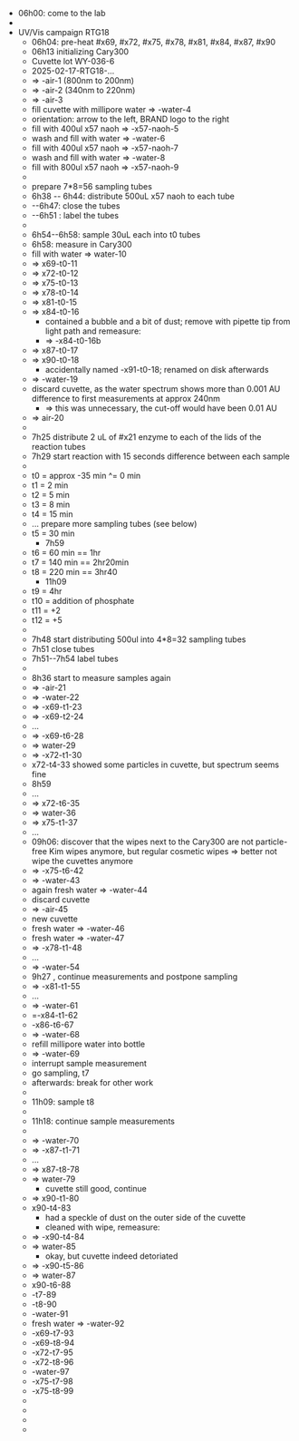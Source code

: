 - 06h00: come to the lab
-
- UV/Vis campaign RTG18
	- 06h04: pre-heat #x69, #x72, #x75, #x78, #x81, #x84, #x87, #x90
	- 06h13 initializing Cary300
	- Cuvette lot WY-036-6
	- 2025-02-17-RTG18-...
	- => -air-1 (800nm to 200nm)
	- => -air-2 (340nm to 220nm)
	- => -air-3
	- fill cuvette with millipore water => -water-4
	- orientation: arrow to the left, BRAND logo to the right
	- fill with 400ul x57 naoh => -x57-naoh-5
	- wash and fill with water => -water-6
	- fill with 400ul x57 naoh => -x57-naoh-7
	- wash and fill with water => -water-8
	- fill with 800ul x57 naoh => -x57-naoh-9
	-
	- prepare 7*8=56 sampling tubes
	- 6h38 -- 6h44: distribute 500uL x57 naoh to each tube
	- --6h47: close the tubes
	- --6h51 : label the tubes
	-
	- 6h54--6h58: sample 30uL each into t0 tubes
	- 6h58: measure in Cary300
	- fill with water => water-10
	- => x69-t0-11
	- => x72-t0-12
	- => x75-t0-13
	- => x78-t0-14
	- => x81-t0-15
	- => x84-t0-16
		- contained a bubble and a bit of dust; remove with pipette tip from light path and remeasure:
		- => -x84-t0-16b
	- => x87-t0-17
	- => x90-t0-18
		- accidentally named -x91-t0-18; renamed on disk afterwards
	- => -water-19
	- discard cuvette, as the water spectrum shows more than 0.001 AU difference to first measurements at approx 240nm
		- => this was unnecessary, the cut-off would have been 0.01 AU
	- => air-20
	-
	- 7h25 distribute 2 uL of #x21 enzyme to each of the lids of the reaction tubes
	- 7h29 start reaction with 15 seconds difference between each sample
	-
	- t0 = approx -35 min ^= 0 min
	- t1 = 2 min
	- t2 = 5 min
	- t3 = 8 min
	- t4 = 15 min
	- ... prepare more sampling tubes (see below)
	- t5 = 30 min
		- 7h59
	- t6 = 60 min == 1hr
	- t7 = 140 min == 2hr20min
	- t8 = 220 min == 3hr40
		- 11h09
	- t9 = 4hr
	- t10 = addition of phosphate
	- t11 = +2
	- t12 = +5
	-
	- 7h48 start distributing 500ul into 4*8=32 sampling tubes
	- 7h51 close tubes
	- 7h51--7h54 label tubes
	-
	- 8h36 start to measure samples again
	- => -air-21
	- => -water-22
	- => -x69-t1-23
	- => -x69-t2-24
	- ...
	- => -x69-t6-28
	- => water-29
	- => -x72-t1-30
	- x72-t4-33 showed some particles in cuvette, but spectrum seems fine
	- 8h59
	- ...
	- => x72-t6-35
	- => water-36
	- => x75-t1-37
	- ...
	- 09h06: discover that the wipes next to the Cary300 are not particle-free Kim wipes anymore, but regular cosmetic wipes => better not wipe the cuvettes anymore
	- => -x75-t6-42
	- => -water-43
	- again fresh water => -water-44
	- discard cuvette
	- => -air-45
	- new cuvette
	- fresh water => -water-46
	- fresh water => -water-47
	- => -x78-t1-48
	- ...
	- => -water-54
	- 9h27 , continue measurements and postpone sampling
	- => -x81-t1-55
	- ...
	- => -water-61
	- =-x84-t1-62
	- -x86-t6-67
	- => -water-68
	- refill millipore water into bottle
	- => -water-69
	- interrupt sample measurement
	- go sampling, t7
	- afterwards: break for other work
	-
	- 11h09: sample t8
	-
	- 11h18: continue sample measurements
	-
	- => -water-70
	- => -x87-t1-71
	- ...
	- => x87-t8-78
	- => water-79
		- cuvette still good, continue
	- => x90-t1-80
	- x90-t4-83
		- had a speckle of dust on the outer side of the cuvette
		- cleaned with wipe, remeasure:
	- => -x90-t4-84
	- => water-85
		- okay, but cuvette indeed detoriated
	- => -x90-t5-86
	- => water-87
	- x90-t6-88
	- -t7-89
	- -t8-90
	- -water-91
	- fresh water => -water-92
	- -x69-t7-93
	- -x69-t8-94
	- -x72-t7-95
	- -x72-t8-96
	- -water-97
	- -x75-t7-98
	- -x75-t8-99
	-
	-
	-
	-